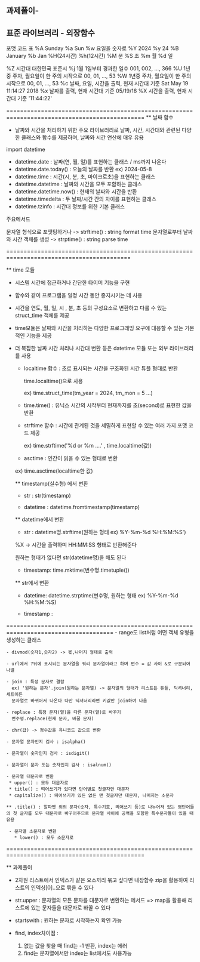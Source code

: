 ## 과제풀이-
## 표준 라이브러리 - 외장함수

포맷 코드 표
%A Sunday
%a Sun
%w 요일을 숫자로
%Y 2024
%y 24
%B January
%b Jan
%H(24시간) 
%h(12시간)
%M 분 %S 초
%m 월 %d 일

%Z 시간대 대한민국 표준시
%j 1월 1일부터 경과한 일수 001, 002, ..., 366
%U 1년중 주차, 월요일이 한 주의 시작으로 00, 01, ..., 53
%W 1년중 주차, 월요일이 한 주의 시작으로 00, 01, ..., 53
%c 날짜, 요일, 시간을 출력, 현재 시간대 기준 Sat May 19 11:14:27 2018
%x 날짜를 출력, 현재 시간대 기준 05/19/18
%X 시간을 출력, 현재 시간대 기준 '11:44:22'

==============================================================================================
** 날짜 함수

- 날짜와 시간을 처리하기 위한 주요 라이브러리로 날짜, 시간, 시간대와 관련된 다양한 클래스와 함수를 제공하며, 날짜와 시간 연산에 매우 유용

import datetime
- datetime.date : 날짜(연, 월, 일)를 표현하는 클래스 / ms까지 나온다
- datetime.date.today() : 오늘의 날짜를 반환 ex) 2024-05-8
- datetime.time : 시간(시, 분, 초, 마이크로초)을 표현하는 클래스
- datetime.datetime : 날짜와 시간을 모두 포함하는 클래스
- datetime.datetime.now() : 현재의 날짜와 시간을 반환
- datetime.timedelta : 두 날짜/시간 간의 차이를 표현하는 클래스
- datetime.tzinfo : 시간대 정보를 위한 기본 클래스

 주요메서드
 
  문자열 형식으로 포맷팅하거나 -> strftime() : string format time
  문자열로부터 날짜와 시간 객체를 생성 -> strptime() : string parse time
  
==========================================================================================

** time 모듈

  - 시스템 시간에 접근하거나 간단한 타이머 기능을 구현
  - 함수와 같이 프로그램을 일정 시간 동안 중지시키는 데 사용
  - 시간을 연도, 월, 일, 시 , 분, 초 등의 구성요소로 변환하고 다룰 수 있는 struct_time 객체를 제공
  - time모듈은 날짜와 시간을 처리하는 다양한 프로그래밍 요구에 대응할 수 있는 기본적인 기능을 제공
  - 더 복잡한 날짜 시간 처리나 시간대 변환 등은 datetime 모듈 또는 외부 라이브러리를 사용

    * localtime 함수 : 초로 표시되는 시간을 구조화된 시간 튜플 형태로 반환
      
        time.localtime()으로 사용
      
       ex) time.struct_time(tm_year = 2024, tm_mon = 5 ...)
      
    * time.time() : 유닉스 시간의 시작부터 현재까지를 초(second)로 표현한 값을 반환
   
    * strftime 함수 : 시간에 관계된 것을 세밀하게 표현할 수 있는 여러 가지 포맷 코드 제공
      
       ex) time.strftime('%d or %m ....' , time.localtime(값))
   
    * asctime : 인간이 읽을 수 있는 형태로 변환

     ex) time.asctime(localtime한 값)
    
    ** timestamp(실수형) 에서 변환
    
     - str : str(timestamp)
    
     - datetime : datetime.fromtimestamp(timestamp)

    ** datetime에서 변환
    
     - str : datetime명.strftime(원하는 형태 ex) %Y-%m-%d %H:%M:%S')
    
      %X -> 시간을 출력하며 HH:MM:SS 형태로 반환해준다
    
      원하는 형태가 없다면 str(datetime명)을 해도 된다
    
     - timestamp: time.mktime(변수명.timetuple())
    
    ** str에서 변환
    
     - datetime: datetime.strptime(변수명, 원하는 형태 ex) %Y-%m-%d %H:%M:%S)
    
     - timestamp :

=====================================================================================
    - range도 list처럼 어떤 객체 유형을 생성하는 클래스

    - divmod(숫자1,숫자2) -> 몫,나머지 형태로 출력

    - url에서 ?뒤에 표시되는 문자열을 쿼리 문자열이라고 하며 변수 = 값 사이 &로 구분되어 나열

    - join : 특정 문자로 결합
      ex) '원하는 문자'.join(원하는 문자열) -> 문자열의 형태가 리스트든 튜플, 딕셔너리, 세트이든
      문자열로 바뀌어서 나온다 다만 딕셔너리라면 키값만 join하여 나옴

    - replace : 특정 문자(열)을 다른 문자(열)로 바꾸기
      변수명.replace(현재 문자, 바꿀 문자)

    - chr(값) -> 정수값을 유니코드 값으로 변환

    - 문자열 문자인지 검사 : isalpha()

    - 문자열이 숫자인지 검사 : isdigit()

    - 문자열이 문자 또는 숫자인지 검사 : isalnum()

    - 문자열 대문자로 변환
     * upper() : 모두 대문자로
     * title() : 띄어쓰기가 있다면 단어별로 첫글자만 대문자
     * capitalize() : 띄어쓰기가 있든 없든 맨 첫글자만 대문자, 나머지는 소문자

    ** .title() : 알파벳 외의 문자(숫자, 특수기호, 띄어쓰기 등)로 나누어져 있는 영단어들의 첫 글자를 모두 대문자로 바꾸어주므로 문자열 사이에 공백을 포함한 특수문자들이 있을 때 유용
    
     - 문자열 소문자로 변환
       * lower() : 모두 소문자로

==============================================================================================

** 과제풀이

- 2차원 리스트에서 인덱스가 같은 요소끼리 묶고 싶다면
  내장함수 zip을 활용하여 리스트의 인덱싱[0]..으로 묶을 수 있다

- str.upper : 문자열의 모든 문자를 대문자로 변환하는 메서드
 => map을 활용해 리스트에 있는 문자들을 대문자로 바꿀 수 있다

- startswith : 원하는 문자로 시작하는지 확인 가능

- find, index차이점 :
  1. 없는 값을 찾을 때 find는 -1 반환, index는 에러
  2. find는 문자열에서만 index는 list에서도 사용가능
     
